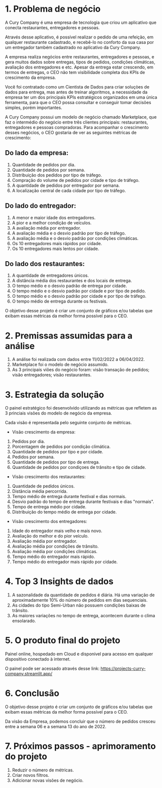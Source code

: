 # 1. Problema de negócio
A Cury Company é uma empresa de tecnologia que criou um aplicativo que conecta restaurantes, entregadores e pessoas. 

Através desse aplicativo, é possível realizar o pedido de uma refeição, em qualquer restaurante cadastrado, e recebê-lo no
conforto da sua casa por um entregador também cadastrado no aplicativo da Cury Company. 

A empresa realiza negócios entre restaurantes, entregadores e pessoas, e gera muitos dados sobre entregas, tipos de pedidos, condições climáticas,
avaliação dos entregadores e etc. Apesar da entrega estar crescendo, em termos de entregas, o CEO não tem visibilidade completa dos KPIs de crescimento da empresa. 

Você foi contratado como um Cientista de Dados para criar soluçòes de dados para entrega, mas antes de treinar algoritmos, a necessidade da empresa
ter um dos principais KPIs estratégicos organizados em uma única ferramenta, para que o CEO possa consultar e conseguir tomar decisões simples, porém importantes. 

A Cury Company possui um modelo de negócio chamado Marketplace, que faz o intermédio do negócio entre três clientes principais: restaurantes, entregadores e pessoas compradoras. Para acompanhar o crescimento desses negócios, o CEO gostaria de ver as seguintes métricas de crescimento: 

## Do lado da empresa:
1. Quantidade de pedidos por dia. 
2. Quantidade de pedidos por semana. 
3. Distribuição dos pedidos por tipo de tráfego. 
4. Compração do volume de pedidos por cidade e tipo de tráfego. 
5. A quantidade de pedidos por entregador por semana. 
6. A localização central de cada cidade por tipo de tráfego.

## Do lado do entregador:
1. A menor e maior idade dos entregadores. 
2. A pior e a melhor condição de veículos. 
3. A avaliação média por entregador. 
4. A avaliação média e o desvio padrão por tipo de tráfego. 
5. A avaliação média e o desvio padrão por condições climáticas. 
6. Os 10 entregadores mais rápidos por cidade. 
7. Os 10 entregadores mais lentos por cidade. 

## Do lado dos restaurantes:
1. A quantidade de entregadores únicos.
2. A distância média dos restaurantes e dos locais de entrega.
3. O tempo médio e o desvio padrão de entrega por cidade. 
4. O tempo médio e o desvio padrão por cidade e por tipo de pedido.
5. O tempo médio e o desvio padrão por cidade e por tipo de tráfego.
6. O tempo médio de entrega durante os festivais. 

O objetivo desse projeto é criar um conjunto de gráficos e/ou tabelas que exibam essas métricas da melhor forma possível para o CEO.

# 2. Premissas assumidas para a análise
1. A análise foi realizada com dados entre 11/02/2022 a 06/04/2022.
2. Marketplace foi o modelo de negócio assumido.
3. As 3 principais viões do negócio foram: visão transação de pedidos; visão entregadores; visão restaurantes.

# 3. Estrategia da solução
O painel estratégico foi desenvolvido utilizando as métricas que refletem as 3 princiais visões do modelo de negócio da empresa.

Cada visão é representada pelo seguinte conjunto de métricas.

+ Visão crescimento da empresa:
1. Pedidos por dia. 
2. Porcentagem de pedidos por condição climática. 
3. Quantidade de pedidos por tipo e por cidade. 
4. Pedidos por semana. 
5. Quantidade de pedidos por tipo de entrega. 
6. Quantidade de pedidos por condiçoes de trânsito e tipo de cidade.

+ Visão crescimento dos restaurantes:
1. Quantidade de pedidos únicos. 
2. Distância média percorrida. 
3. Tempo médio de entrega durante festival e dias normais. 
4. Desvio padrão do tempo de entrega durante festivais e dias "normais". 
5. Tempo de entrega médio por cidade. 
6. Distribuição do tempo médio de entrega por cidade.

+ Visão crescimento dos entregadores:
1. Idade do entregador mais velho e mais novo. 
2. Avaliação do melhor e do pior veículo. 
3. Avaliação média por entregador. 
4. Avaliação média por condições de trânsito. 
5. Avaliação média por condições climáticas. 
6. Tempo médio do entregador mais rápido.
7. Tempo médio do entregador mais rápido por cidade. 

# 4. Top 3 Insights de dados
1. A sazonalidade da quantidade de pedidos é diária. Há uma variação de aproximadamente 10% do número de pedidos em dias sequenciais. 
2. As cidades do tipo Semi-Urban não possuem condições baixas de trânsito. 
3. As maiores variações no tempo de entrega, acontecem durante o clima ensolarado. 

# 5. O produto final do projeto
Painel online, hospedado em Cloud e disponível para acesso em qualquer dispositivo conectado à internet. 

O painel pode ser acessado através desse link: https://projects-curry-company.streamlit.app/

# 6. Conclusão
O objetivo desse projeto é criar um conjunto de gráficos e/ou tabelas que exibam essas métricas da melhor forma possível para o CEO.

Da visão da Empresa, podemos concluir que o número de pedidos cresceu entre a semana 06 e a semana 13 do ano de 2022. 

# 7. Próximos passos - aprimoramento do projeto
1. Reduzir o número de métricas. 
2. Criar novos filtros. 
3. Adicionar novas visões de negócio.
